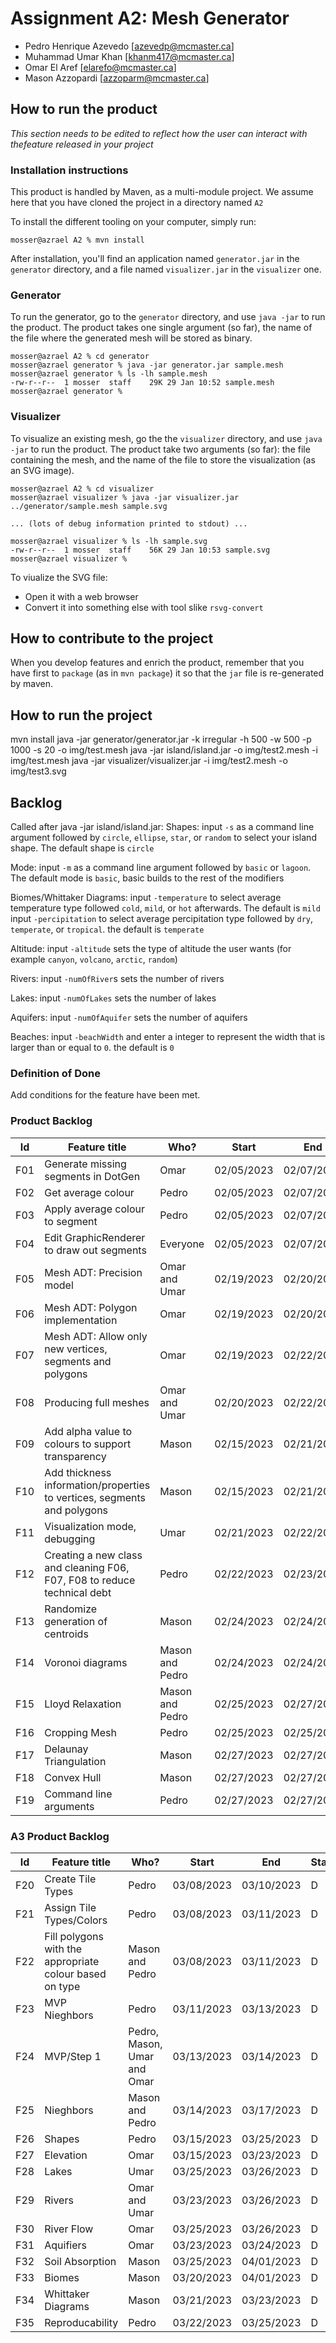 # Assignment A2: Mesh Generator

  - Pedro Henrique Azevedo [azevedp@mcmaster.ca]
  - Muhammad Umar Khan [khanm417@mcmaster.ca]
  - Omar El Aref [elarefo@mcmaster.ca]
  - Mason Azzopardi [azzoparm@mcmaster.ca]

## How to run the product

_This section needs to be edited to reflect how the user can interact with thefeature released in your project_

### Installation instructions

This product is handled by Maven, as a multi-module project. We assume here that you have cloned the project in a directory named `A2`

To install the different tooling on your computer, simply run:

```
mosser@azrael A2 % mvn install
```

After installation, you'll find an application named `generator.jar` in the `generator` directory, and a file named `visualizer.jar` in the `visualizer` one. 

### Generator

To run the generator, go to the `generator` directory, and use `java -jar` to run the product. The product takes one single argument (so far), the name of the file where the generated mesh will be stored as binary.

```
mosser@azrael A2 % cd generator 
mosser@azrael generator % java -jar generator.jar sample.mesh
mosser@azrael generator % ls -lh sample.mesh
-rw-r--r--  1 mosser  staff    29K 29 Jan 10:52 sample.mesh
mosser@azrael generator % 
```

### Visualizer

To visualize an existing mesh, go the the `visualizer` directory, and use `java -jar` to run the product. The product take two arguments (so far): the file containing the mesh, and the name of the file to store the visualization (as an SVG image).

```
mosser@azrael A2 % cd visualizer 
mosser@azrael visualizer % java -jar visualizer.jar ../generator/sample.mesh sample.svg

... (lots of debug information printed to stdout) ...

mosser@azrael visualizer % ls -lh sample.svg
-rw-r--r--  1 mosser  staff    56K 29 Jan 10:53 sample.svg
mosser@azrael visualizer %
```
To viualize the SVG file:

  - Open it with a web browser
  - Convert it into something else with tool slike `rsvg-convert`

## How to contribute to the project

When you develop features and enrich the product, remember that you have first to `package` (as in `mvn package`) it so that the `jar` file is re-generated by maven.

## How to run the project
mvn install
java -jar generator/generator.jar -k irregular -h 500 -w 500 -p 1000 -s 20 -o img/test.mesh
java -jar island/island.jar -o img/test2.mesh -i img/test.mesh
java -jar visualizer/visualizer.jar -i img/test2.mesh -o img/test3.svg 

## Backlog
Called after java -jar island/island.jar:
  Shapes:
    input `-s` as a command line argument followed by `circle`, `ellipse`, `star`, or `random` to select your island shape. The default shape is `circle`
  
  Mode:
    input `-m` as a command line argument followed by `basic` or `lagoon`. The default mode is `basic`, basic builds to the rest of the modifiers
  
  Biomes/Whittaker Diagrams:
    input `-temperature` to select average temperature type followed `cold`, `mild`, or `hot` afterwards. The default is `mild`
    input `-percipitation` to select average percipitation type followed by `dry`, `temperate`, or `tropical`. the default is `temperate`

  Altitude:
    input `-altitude` sets the type of altitude the user wants (for example `canyon`, `volcano`, `arctic`, `random`)

  Rivers:
    input `-numOfRiver`s sets the number of rivers

  Lakes:
    input `-numOfLakes` sets the number of lakes

  Aquifers:
    input `-numOfAquifer` sets the number of aquifers
  
  Beaches:
    input `-beachWidth` and enter a integer to represent the width that is larger than or equal to `0`. the default is `0`
  

### Definition of Done

Add conditions for the feature have been met.

### Product Backlog

| Id | Feature title | Who? | Start | End | Status |
|:--:|---------------|------|-------|-----|--------|
| F01 | Generate missing segments in DotGen |   Omar   | 02/05/2023 |  02/07/2023   |   D    |
| F02 | Get average colour | Pedro  | 02/05/2023 | 02/07/2023  | D |
| F03 | Apply average colour to segment | Pedro  | 02/05/2023 | 02/07/2023  | D | 
| F04 | Edit GraphicRenderer to draw out segments | Everyone  | 02/05/2023 | 02/07/2023  | D  |
| F05 | Mesh ADT: Precision model | Omar and Umar | 02/19/2023 | 02/20/2023 | D |
| F06 | Mesh ADT: Polygon implementation | Omar | 02/19/2023 | 02/20/2023 | D |
| F07 | Mesh ADT: Allow only new vertices, segments and polygons | Omar | 02/19/2023 | 02/22/2023 | D |
| F08 | Producing full meshes | Omar and Umar | 02/20/2023 | 02/22/2023 | D |
| F09 | Add alpha value to colours to support transparency | Mason | 02/15/2023|02/21/2023 | D |
| F10 | Add thickness information/properties to vertices, segments and polygons | Mason | 02/15/2023|02/21/2023 |D |
| F11 | Visualization mode, debugging | Umar | 02/21/2023 | 02/22/2023 | D |
| F12 | Creating a new class and cleaning F06, F07, F08 to reduce technical debt | Pedro | 02/22/2023 | 02/23/2023 | D |
| F13 | Randomize generation of centroids | Mason | 02/24/2023 | 02/24/2023 | D |
| F14 | Voronoi diagrams | Mason and Pedro | 02/24/2023 | 02/24/2023 | D |
| F15 | Lloyd Relaxation | Mason and Pedro | 02/25/2023  | 02/27/2023  | D |
| F16 | Cropping Mesh | Pedro | 02/25/2023 | 02/25/2023 | D |
| F17 | Delaunay Triangulation | Mason | 02/27/2023 | 02/27/2023 | D |
| F18 | Convex Hull | Mason | 02/27/2023 | 02/27/2023 | D |
| F19 | Command line arguments | Pedro | 02/27/2023 | 02/27/2023 | D |

### A3 Product Backlog

| Id | Feature title | Who? | Start | End | Status |
|:--:|---------------|------|-------|-----|--------|
| F20 | Create Tile Types | Pedro | 03/08/2023 |  03/10/2023   | D |
| F21 | Assign Tile Types/Colors | Pedro | 03/08/2023 | 03/11/2023 | D |
| F22 | Fill polygons with the appropriate colour based on type | Mason and Pedro | 03/08/2023 |  03/11/2023 | D |
| F23 | MVP Nieghbors | Pedro | 03/11/2023 | 03/13/2023 | D |
| F24 | MVP/Step 1 | Pedro, Mason, Umar and Omar | 03/13/2023 | 03/14/2023 | D |
| F25 | Nieghbors | Mason and Pedro | 03/14/2023 | 03/17/2023 | D |
| F26 | Shapes | Pedro | 03/15/2023 | 03/25/2023 | D |
| F27 | Elevation | Omar | 03/15/2023 | 03/23/2023 | D |
| F28 | Lakes | Umar | 03/25/2023 | 03/26/2023 | D |
| F29 | Rivers | Omar and Umar | 03/23/2023 | 03/26/2023 | D |
| F30 | River Flow | Omar | 03/25/2023 | 03/26/2023 | D |
| F31 | Aquifiers | Omar | 03/23/2023 | 03/24/2023 | D |
| F32 | Soil Absorption | Mason | 03/25/2023 | 04/01/2023 | D |
| F33 | Biomes | Mason | 03/20/2023 | 04/01/2023 | D |
| F34 | Whittaker Diagrams | Mason | 03/21/2023 | 03/23/2023  | D |
| F35 | Reproducability | Pedro | 03/22/2023 | 03/25/2023 | D |


